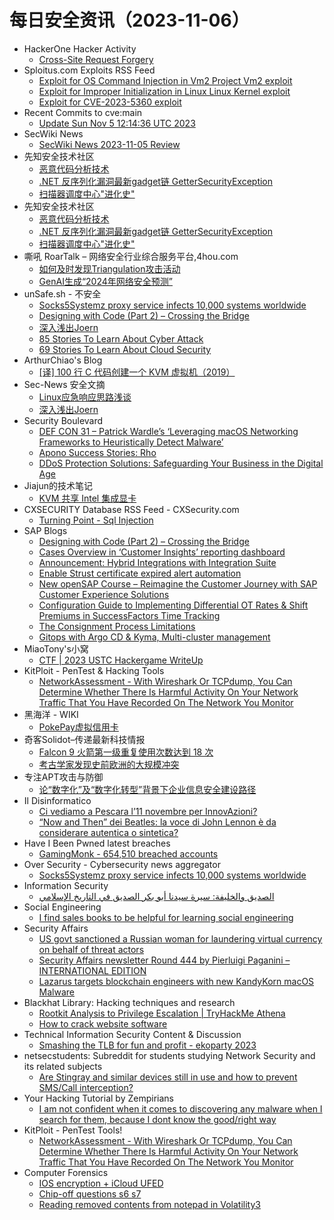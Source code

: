 # 每日安全资讯（2023-11-06）

- HackerOne Hacker Activity
  - [Cross-Site Request Forgery](https://hackerone.com/reports/2041007)
- Sploitus.com Exploits RSS Feed
  - [Exploit for OS Command Injection in Vm2 Project Vm2 exploit](https://sploitus.com/exploit?id=A873FDF8-67A1-5901-A026-A43BDAAF4376&utm_source=rss&utm_medium=rss)
  - [Exploit for Improper Initialization in Linux Linux Kernel exploit](https://sploitus.com/exploit?id=C77E4DCD-6F02-5B59-A70C-5632A7207285&utm_source=rss&utm_medium=rss)
  - [Exploit for CVE-2023-5360 exploit](https://sploitus.com/exploit?id=6443637C-D399-5B7B-A40E-B5C419B99F44&utm_source=rss&utm_medium=rss)
- Recent Commits to cve:main
  - [Update Sun Nov  5 12:14:36 UTC 2023](https://github.com/trickest/cve/commit/48ba8b02855bf80c2bbbcf204c769cae8f095931)
- SecWiki News
  - [SecWiki News 2023-11-05 Review](http://www.sec-wiki.com/?2023-11-05)
- 先知安全技术社区
  - [恶意代码分析技术](https://xz.aliyun.com/t/12979)
  - [.NET 反序列化漏洞最新gadget链 GetterSecurityException](https://xz.aliyun.com/t/12977)
  - [扫描器调度中心"进化史"](https://xz.aliyun.com/t/12976)
- 先知安全技术社区
  - [恶意代码分析技术](https://xz.aliyun.com/t/12979)
  - [.NET 反序列化漏洞最新gadget链 GetterSecurityException](https://xz.aliyun.com/t/12977)
  - [扫描器调度中心"进化史"](https://xz.aliyun.com/t/12976)
- 嘶吼 RoarTalk – 网络安全行业综合服务平台,4hou.com
  - [如何及时发现Triangulation攻击活动](https://www.4hou.com/posts/poW1)
  - [GenAI生成“2024年网络安全预测”](https://www.4hou.com/posts/1po3)
- unSafe.sh - 不安全
  - [Socks5Systemz proxy service infects 10,000 systems worldwide](https://buaq.net/go-194697.html)
  - [Designing with Code (Part 2) – Crossing the Bridge](https://buaq.net/go-194699.html)
  - [深入浅出Joern](https://buaq.net/go-194696.html)
  - [85 Stories To Learn About Cyber Attack](https://buaq.net/go-194719.html)
  - [69 Stories To Learn About Cloud Security](https://buaq.net/go-194720.html)
- ArthurChiao's Blog
  - [[译] 100 行 C 代码创建一个 KVM 虚拟机（2019）](https://arthurchiao.github.io/blog/kvm-host-in-a-few-lines-of-code-zh/)
- Sec-News 安全文摘
  - [Linux应急响应思路浅谈](https://govuln.com/news/url/dNgy)
  - [深入浅出Joern](https://govuln.com/news/group/vn01/)
- Security Boulevard
  - [DEF CON 31 – Patrick Wardle’s ‘Leveraging macOS Networking Frameworks to Heuristically Detect Malware’](https://securityboulevard.com/2023/11/def-con-31-patrick-wardles-leveraging-macos-networking-frameworks-to-heuristically-detect-malware/)
  - [Apono Success Stories: Rho](https://securityboulevard.com/2023/11/apono-success-stories-rho/)
  - [DDoS Protection Solutions: Safeguarding Your Business in the Digital Age](https://securityboulevard.com/2023/11/ddos-protection-solutions-safeguarding-your-business-in-the-digital-age/)
- Jiajun的技术笔记
  - [KVM 共享 Intel 集成显卡](https://jiajunhuang.com/articles/2023_11_05-kvm_windows_intel_gpu.md.html)
- CXSECURITY Database RSS Feed - CXSecurity.com
  - [Turning Point - Sql Injection](https://cxsecurity.com/issue/WLB-2023110006)
- SAP Blogs
  - [Designing with Code (Part 2) – Crossing the Bridge](https://blogs.sap.com/2023/11/05/designing-with-code-part-2-crossing-the-bridge/)
  - [Cases Overview in ‘Customer Insights’ reporting dashboard](https://blogs.sap.com/2023/11/05/cases-overview-in-customer-insights-reporting-dashboard/)
  - [Announcement: Hybrid Integrations with Integration Suite](https://blogs.sap.com/2023/11/05/announcement-hybrid-integrations-with-integration-suite/)
  - [Enable Strust certificate expired alert automation](https://blogs.sap.com/2023/11/05/enable-strust-certificate-expired-alert-automation/)
  - [New openSAP Course – Reimagine the Customer Journey with SAP Customer Experience Solutions](https://blogs.sap.com/2023/11/05/new-opensap-course-reimagine-the-customer-journey-with-sap-customer-experience-solutions/)
  - [Configuration Guide to Implementing Differential OT Rates & Shift Premiums in SuccessFactors Time Tracking](https://blogs.sap.com/2023/11/05/configuration-guide-to-implementing-differential-ot-rates-shift-premiums-in-successfactors-time-tracking/)
  - [The Consignment Process Limitations](https://blogs.sap.com/2023/11/05/the-consignment-process-limitations/)
  - [Gitops with Argo CD & Kyma, Multi-cluster management](https://blogs.sap.com/2023/11/05/gitops-with-argo-cd-kyma-multi-cluster-management/)
- MiaoTony's小窝
  - [CTF | 2023 USTC Hackergame WriteUp](https://miaotony.xyz/2023/11/05/CTF_2023Hackergame/)
- KitPloit - PenTest & Hacking Tools
  - [NetworkAssessment - With Wireshark Or TCPdump, You Can Determine Whether There Is Harmful Activity On Your Network Traffic That You Have Recorded On The Network You Monitor](http://www.kitploit.com/2023/11/networkassessment-with-wireshark-or.html)
- 黑海洋 - WIKI
  - [PokePay虚拟信用卡](https://blog.upx8.com/3891)
- 奇客Solidot–传递最新科技情报
  - [Falcon 9 火箭第一级重复使用次数达到 18 次](https://www.solidot.org/story?sid=76534)
  - [考古学家发现史前欧洲的大规模冲突](https://www.solidot.org/story?sid=76533)
- 专注APT攻击与防御
  - [论“数字化”及“数字化转型”背景下企业信息安全建设路径](https://micropoor.blogspot.com/2023/11/blog-post.html)
- Il Disinformatico
  - [Ci vediamo a Pescara l’11 novembre per InnovAzioni?](http://attivissimo.blogspot.com/2023/11/ci-vediamo-pescara-l11-novembre-per.html)
  - [“Now and Then” dei Beatles: la voce di John Lennon è da considerare autentica o sintetica?](http://attivissimo.blogspot.com/2023/11/now-and-then-dei-beatles-la-voce-di.html)
- Have I Been Pwned latest breaches
  - [GamingMonk - 654,510 breached accounts](https://haveibeenpwned.com/PwnedWebsites#GamingMonk)
- Over Security - Cybersecurity news aggregator
  - [Socks5Systemz proxy service infects 10,000 systems worldwide](https://www.bleepingcomputer.com/news/security/socks5systemz-proxy-service-infects-10-000-systems-worldwide/)
- Information Security
  - [الصديق والخليفة: سيرة سيدنا أبو بكر الصديق في التاريخ الإسلامي](https://www.reddit.com/r/Information_Security/comments/17onliw/الصديق_والخليفة_سيرة_سيدنا_أبو_بكر_الصديق_في/)
- Social Engineering
  - [I find sales books to be helpful for learning social engineering](https://www.reddit.com/r/SocialEngineering/comments/17o76z6/i_find_sales_books_to_be_helpful_for_learning/)
- Security Affairs
  - [US govt sanctioned a Russian woman for laundering virtual currency on behalf of threat actors](https://securityaffairs.com/153649/breaking-news/russian-woman-virtual-currency-money-laundering.html)
  - [Security Affairs newsletter Round 444 by Pierluigi Paganini – INTERNATIONAL EDITION](https://securityaffairs.com/153643/breaking-news/security-affairs-newsletter-round-444-by-pierluigi-paganini-international-edition.html)
  - [Lazarus targets blockchain engineers with new KandyKorn macOS Malware](https://securityaffairs.com/153622/hacking/lazarus-kandykorn-malware.html)
- Blackhat Library: Hacking techniques and research
  - [Rootkit Analysis to Privilege Escalation | TryHackMe Athena](https://www.reddit.com/r/blackhat/comments/17oat9u/rootkit_analysis_to_privilege_escalation/)
  - [How to crack website software](https://www.reddit.com/r/blackhat/comments/17ok3cc/how_to_crack_website_software/)
- Technical Information Security Content & Discussion
  - [Smashing the TLB for fun and profit - ekoparty 2023](https://www.reddit.com/r/netsec/comments/17o24gf/smashing_the_tlb_for_fun_and_profit_ekoparty_2023/)
- netsecstudents: Subreddit for students studying Network Security and its related subjects
  - [Are Stingray and similar devices still in use and how to prevent SMS/Call interception?](https://www.reddit.com/r/netsecstudents/comments/17o297o/are_stingray_and_similar_devices_still_in_use_and/)
- Your Hacking Tutorial by Zempirians
  - [I am not confident when it comes to discovering any malware when I search for them, because I dont know the good/right way](https://www.reddit.com/r/HowToHack/comments/17oht9m/i_am_not_confident_when_it_comes_to_discovering/)
- KitPloit - PenTest Tools!
  - [NetworkAssessment - With Wireshark Or TCPdump, You Can Determine Whether There Is Harmful Activity On Your Network Traffic That You Have Recorded On The Network You Monitor](http://www.kitploit.com/2023/11/networkassessment-with-wireshark-or.html)
- Computer Forensics
  - [IOS encryption + iCloud UFED](https://www.reddit.com/r/computerforensics/comments/17o8eq7/ios_encryption_icloud_ufed/)
  - [Chip-off questions s6 s7](https://www.reddit.com/r/computerforensics/comments/17obo9d/chipoff_questions_s6_s7/)
  - [Reading removed contents from notepad in Volatility3](https://www.reddit.com/r/computerforensics/comments/17o1fvw/reading_removed_contents_from_notepad_in/)

